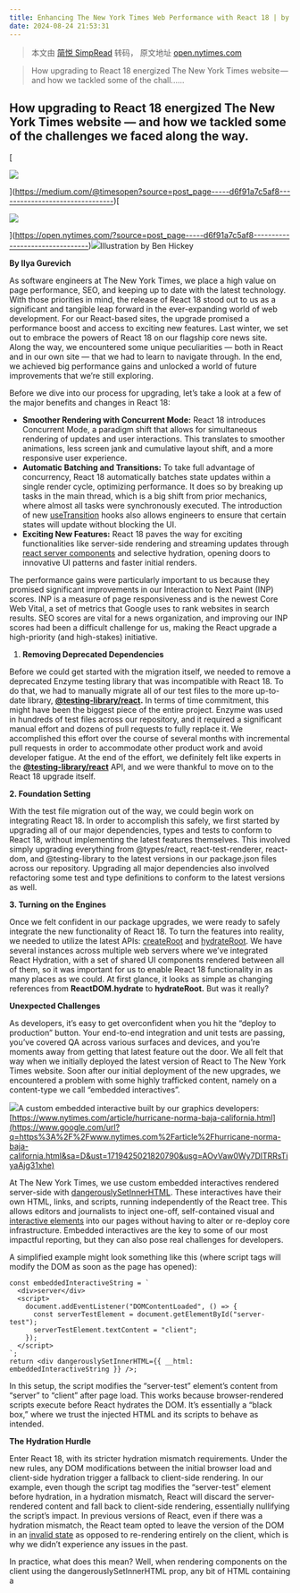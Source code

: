 ```yaml
---
title: Enhancing The New York Times Web Performance with React 18 | by Ilya Gurevich | NYT Open | NYT Open
date: 2024-08-24 21:53:31
---
```


> 本文由 [简悦 SimpRead](http://ksria.com/simpread/) 转码， 原文地址 [open.nytimes.com](https://open.nytimes.com/enhancing-the-new-york-times-web-performance-with-react-18-d6f91a7c5af8)

> How upgrading to React 18 energized The New York Times website — and how we tackled some of the chall......

How upgrading to React 18 energized The New York Times website — and how we tackled some of the challenges we faced along the way.
----------------------------------------------------------------------------------------------------------------------------------

[

![](https://miro.medium.com/v2/resize:fill:88:88/1*H66kKIaOlyMAd6drqVQKNQ.png)

](https://medium.com/@timesopen?source=post_page-----d6f91a7c5af8--------------------------------)[

![](https://miro.medium.com/v2/resize:fill:48:48/1*QUlYX1snC5csKT-E6Bmxvw.jpeg)

](https://open.nytimes.com/?source=post_page-----d6f91a7c5af8--------------------------------)![](https://miro.medium.com/v2/resize:fit:1400/1*rT1gMg-9ensw1FDxaAaq_Q.gif)Illustration by Ben Hickey

**By Ilya Gurevich**

As software engineers at The New York Times, we place a high value on page performance, SEO, and keeping up to date with the latest technology. With those priorities in mind, the release of React 18 stood out to us as a significant and tangible leap forward in the ever-expanding world of web development. For our React-based sites, the upgrade promised a performance boost and access to exciting new features. Last winter, we set out to embrace the powers of React 18 on our flagship core news site. Along the way, we encountered some unique peculiarities — both in React and in our own site — that we had to learn to navigate through. In the end, we achieved big performance gains and unlocked a world of future improvements that we’re still exploring.

Before we dive into our process for upgrading, let’s take a look at a few of the major benefits and changes in React 18:

*   **Smoother Rendering with Concurrent Mode:** React 18 introduces Concurrent Mode, a paradigm shift that allows for simultaneous rendering of updates and user interactions. This translates to smoother animations, less screen jank and cumulative layout shift, and a more responsive user experience.
*   **Automatic Batching and Transitions:** To take full advantage of concurrency, React 18 automatically batches state updates within a single render cycle, optimizing performance. It does so by breaking up tasks in the main thread, which is a big shift from prior mechanics, where almost all tasks were synchronously executed. The introduction of new [useTransition](https://react.dev/reference/react/useTransition) hooks also allows engineers to ensure that certain states will update without blocking the UI.
*   **Exciting New Features:** React 18 paves the way for exciting functionalities like server-side rendering and streaming updates through [react server components](https://react.dev/reference/rsc/server-components) and selective hydration, opening doors to innovative UI patterns and faster initial renders.

The performance gains were particularly important to us because they promised significant improvements in our Interaction to Next Paint (INP) scores. INP is a measure of page responsiveness and is the newest Core Web Vital, a set of metrics that Google uses to rank websites in search results. SEO scores are vital for a news organization, and improving our INP scores had been a difficult challenge for us, making the React upgrade a high-priority (and high-stakes) initiative.

1.  **Removing Deprecated Dependencies**

Before we could get started with the migration itself, we needed to remove a deprecated Enzyme testing library that was incompatible with React 18. To do that, we had to manually migrate all of our test files to the more up-to-date library, [**@testing-library/react**](https://testing-library.com/docs/react-testing-library/intro/)**.** In terms of time commitment, this might have been the biggest piece of the entire project. Enzyme was used in hundreds of test files across our repository, and it required a significant manual effort and dozens of pull requests to fully replace it. We accomplished this effort over the course of several months with incremental pull requests in order to accommodate other product work and avoid developer fatigue. At the end of the effort, we definitely felt like experts in the [**@testing-library/react**](https://testing-library.com/docs/react-testing-library/intro/) API, and we were thankful to move on to the React 18 upgrade itself.

**2. Foundation Setting**

With the test file migration out of the way, we could begin work on integrating React 18. In order to accomplish this safely, we first started by upgrading all of our major dependencies, types and tests to conform to React 18, without implementing the latest features themselves. This involved simply upgrading everything from @types/react, react-test-renderer, react-dom, and @testing-library to the latest versions in our package.json files across our repository. Upgrading all major dependencies also involved refactoring some test and type definitions to conform to the latest versions as well.

**3. Turning on the Engines**

Once we felt confident in our package upgrades, we were ready to safely integrate the new functionality of React 18. To turn the features into reality, we needed to utilize the latest APIs: [createRoot](https://react.dev/reference/react-dom/client/createRoot) and [hydrateRoot](https://react.dev/reference/react-dom/client/hydrateRoot). We have several instances across multiple web servers where we’ve integrated React Hydration, with a set of shared UI components rendered between all of them, so it was important for us to enable React 18 functionality in as many places as we could. At first glance, it looks as simple as changing references from **ReactDOM.hydrate** to **hydrateRoot.** But was it really?

**Unexpected Challenges**

As developers, it’s easy to get overconfident when you hit the “deploy to production” button. Your end-to-end integration and unit tests are passing, you’ve covered QA across various surfaces and devices, and you’re moments away from getting that latest feature out the door. We all felt that way when we initially deployed the latest version of React to The New York Times website. Soon after our initial deployment of the new upgrades, we encountered a problem with some highly trafficked content, namely on a content-type we call “embedded interactives”.

![](https://miro.medium.com/v2/resize:fit:1400/0*yqosD8m1lIRtZRh4)A custom embedded interactive built by our graphics developers: [https://www.nytimes.com/article/hurricane-norma-baja-california.html](https://www.google.com/url?q=https%3A%2F%2Fwww.nytimes.com%2Farticle%2Fhurricane-norma-baja-california.html&sa=D&ust=1719425021820790&usg=AOvVaw0Wy7DlTRRsTiyaAjg31xhe)

At The New York Times, we use custom embedded interactives rendered server-side with [dangerouslySetInnerHTML](https://react.dev/reference/react-dom/components/common#dangerously-setting-the-inner-html). These interactives have their own HTML, links, and scripts, running independently of the React tree. This allows editors and journalists to inject one-off, self-contained visual and [interactive elements](https://www.nytimes.com/2023/10/27/business/kanye-west-adidas-yeezy.html) into our pages without having to alter or re-deploy core infrastructure. Embedded interactives are the key to some of our most impactful reporting, but they can also pose real challenges for developers.

A simplified example might look something like this (where script tags will modify the DOM as soon as the page has opened):

```
const embeddedInteractiveString = `
  <div>server</div>
  <script>
    document.addEventListener("DOMContentLoaded", () => {
      const serverTestElement = document.getElementById("server-test");
      serverTestElement.textContent = "client";
    });
  </script>
`;
return <div dangerouslySetInnerHTML={{ __html: embeddedInteractiveString }} />;

```

In this setup, the script modifies the “server-test” element’s content from “server” to “client” after page load. This works because browser-rendered scripts execute before React hydrates the DOM. It’s essentially a “black box,” where we trust the injected HTML and its scripts to behave as intended.

**The Hydration Hurdle**

Enter React 18, with its stricter hydration mismatch requirements. Under the new rules, any DOM modifications between the initial browser load and client-side hydration trigger a fallback to client-side rendering. In our example, even though the script tag modifies the “server-test” element before hydration, in a hydration mismatch, React will discard the server-rendered content and fall back to client-side rendering, essentially nullifying the script’s impact. In previous versions of React, even if there was a hydration mismatch, the React team opted to leave the version of the DOM in an [invalid state](https://github.com/facebook/react/issues/27848#issuecomment-1883713988) as opposed to re-rendering entirely on the client, which is why we didn’t experience any issues in the past.

In practice, what does this mean? Well, when rendering components on the client using the dangerouslySetInnerHTML prop, any bit of HTML containing a <script> tag inside of it will not run due to browser security considerations. This means that any embedded interactive that is re-rendered on the client due to hydration mismatches using the dangerouslySetInnerHTML prop will essentially render as if the javascript had never been executed. In our example above, the text content will change from “server” to “client,” but on a hydration mismatch, it will re-render as “server.” This ended up making some of our embedded interactives look wildly different from the expected render.

**Expected:**

![](https://miro.medium.com/v2/resize:fit:1400/0*iL0ORQWV_QeM9ty5)

**Actual:**

![](https://miro.medium.com/v2/resize:fit:1400/0*kcvw3Bu9X7OLN-1x)

**So what do we do?**

Given that React 18 was significantly more sensitive to hydration mismatches than React 16, we essentially had two choices in front of us. The first was to fix all potential hydration mismatches in our website. The second was to adapt embedded interactives to re-mount on the client as a fallback should a hydration mismatch occur. This left us in a bit of a dilemma. The New York Times has published millions of articles with hundreds of different components and tens of thousands of custom embedded interactives. Of course we wanted to fix all of our hydration mismatches, but how could we do so safely?

In the end, we decided to tackle both problems at the same time.

We know that script tags, when added via the innerHTML prop (or during a client-side re-render), will not run automatically because of browser security considerations. So how do we get around this? Script tags will only run when manually appended or replaced as a childNode to another element in the DOM. This means that in order to properly run script tags, we must first extract and remove them from the interactive HTML and then **append them back into the right location in the embedded interactive** HTML when the component re-renders.

```
// This function replaces script tags in generic html with empty placeholders.
// This allows us to replace the script tag reference in-place later on client-mount with the actual script.
export const addsPlaceholderScript = (scriptText, id, scriptCounter) => {
  let replacementToken = '';
  let hoistedText = scriptText;

  replacementToken = `<script id="${id}-script-${scriptCounter}"></script>`;
  hoistedText = hoistedText.replace('<script', `<script id="${id}-script-${scriptCounter}"`);

  return {
    replacementToken,
    hoistedText,
  };
};

// This function extracts and removes `<script>` tags from an interactive HTML string
// and returns an object containing:
// - `scriptsToRunOnClient`: An array of script texts to be run on client-mount.
// - `scriptlessHtml`: The modified HTML string with scripts removed with empty script references.
export const extractAndReplace = (html, id) => {
  const SCRIPT_REGEX = /<script[\s\S]*?>[\s\S]*?<\/script>/gi;
  let lastMatchAdjustment = 0;
  let scriptlessHtml = html;
  let match;
  const scriptsToRunOnClient = [];
  let scriptCounter = 0;
  while ((match = SCRIPT_REGEX.exec(html))) {
    const [matchText] = match;
    if (matchText) {
      let hoistedText = matchText;
      let replacementToken = '';
      ({ hoistedText, replacementToken } = addsPlaceholderScript(hoistedText, id, scriptCounter));
      scriptCounter += 1;
      const start = match.index - lastMatchAdjustment;
      const end = match.index + matchText.length - lastMatchAdjustment;
      scriptlessHtml = `${scriptlessHtml.substring(
        0,
        start
      )}${replacementToken}${scriptlessHtml.substring(end, scriptlessHtml.length)}`;
      scriptsToRunOnClient.push(hoistedText);
      lastMatchAdjustment += matchText.length - replacementToken.length;
    }
  }

  return {
    scriptsToRunOnClient,
    scriptlessHtml,
  };
};

// Run script on client
const runScript = (clonedScript) => {
    const script = document.getElementById(document.getElementById(`${clonedScript.id}`))
    script.parentNode.replaceChild(clonedScript, script);
}

```

You may be asking, _why not keep scripts on the server and then re-run them on the client_? One reason why this is not possible in some scenarios is that some script tags declare variables globally instead of within a function closure. If you were to pre-render those script tags on the server and then re-run them on the client, you would encounter errors due to redeclaration of global variables, which is not possible.

That initial solution fixed many of our embedded interactives. Unfortunately, not every interactive plays well with arbitrarily-ordered script execution. Here’s where we navigate some nuances:

**Script Load Ordering**

Some interactive scripts, when appended back to the embedded interactive HTML, must be loaded in the correct order. Previous script execution strategies automatically assumed that all <script> tags had already been declared and pre-rendered on the server. Now that we are stripping out script tags and re-mounting them on the client, some inherent logic based on these principles are going to break. Let’s walk through an example.

```
<script>
  const 
results = document.getElementById("RESULTS_MANIFEST").innerHTML.ELECTION_RESULTS;
  // do additional logic with results
</script>
<div>
  Interactive DOM Content Goes here
</>div>
<script id="RESULTS_MANIFEST>{"ELECTION_RESULTS": ['result1', 'result2', ....]}</script>

```

In the scenario above, we have an initial script that searches for another script tag by ID and then utilizes some existing logic based on the innerHTML of the second script tag. In previous iterations, since script tags used to be pre-rendered on the server, there wouldn’t be any issue referencing a script tag by ID as the script tag would be available in the DOM by default.

For optimal interaction, script execution needs to follow a specific order when re-appended to the DOM. This involves:

1.  Appending non-functional manifest scripts containing static data first.
2.  Executing scripts with src attributes asynchronously next.
3.  Finally, appending and executing scripts with vanilla JavaScript in their innerHTML.

This sequencing prevents scripts from referencing each other before they’re properly loaded.

```
// Parses the provided script tag, returning a priority for sorting.
// Priority 1: for JSON or other metadata content.
// Priority 2: for other vanilla JS or src contents
export const getPriority = template => {
  let priority;
  try {
    JSON.parse(template.innerHTML);
    priority = 1;
  } catch (err) {
    priority = 2;
  }
  return priority;
};

scripts.sort((a, b) => getPriority(a) - getPriority(b));

```

After integrating these very fine-tuned — almost surgical — manipulations of our embedded interactive code, we felt that we were able to safely release React 18 into the wild again. While we would never be able to extensively QA nearly 40,000 custom-created embedded interactives, we were able to rely on a few reusable templates that the graphics team often returns to. This let us validate specific behavior within our Svelte or Adobe Illustrator-based embedded interactives. In the long term, we’re committed to squashing our remaining hydration mismatches and achieving complete peace of mind. But in the short term, we were ready to push the “deploy” button again.

Once we released the new features (and spent an hour nervously monitoring internal alerts for any issues), we saw almost immediate performance improvements.

![](https://miro.medium.com/v2/resize:fit:1400/0*MtMev3JHmEYYsbne)

As you can see from this chart, INP scores in the p75 range dropped by roughly 30%!

Before the upgrade, one of our biggest challenges had been the frequent re-renders our news site went through as it loaded pages. That caused a poor user experience (and sub-par INP scores) when the user tried to interact with the still-loading page.

After the React 18 upgrade, our re-renders were cut essentially in half!

![](https://miro.medium.com/v2/resize:fit:1400/0*_jaE9Y5ugAi1TfSS)

These two very visible and important improvements are the direct result of React 18’s automatic batching and concurrency features. This gave us a very clear and positive indication that we were moving in the right direction.

The integration of React 18 has already resulted in significant improvements for us, opening the door to a wealth of previously unavailable possibilities. We are now focused on exploring the potential benefits of new features such as [startTransition](https://react.dev/reference/react/startTransition) and [React Server Components](https://react.dev/reference/rsc/server-components). Our core intention is to continuously bring our INP scores down and improve overall functionality. However, we’re mindful of questions we still need to answer about these enhancements. For now, our primary commitment is ensuring the stable and reliable performance of the current React version we use.

Based on our results on the news site, we felt confident to pursue upgrades for some of our other sites, where we saw similar performance gains. We were able to get our INP scores out of the “poor” zone before [Google’s March deadline](https://developers.google.com/search/blog/2023/05/introducing-inp), and saw no negative SEO results when it became part of their search algorithm. We like to think that our readers are enjoying the slightly-snappier experience. And our newsroom continues to put out [powerful](https://www.nytimes.com/2024/03/24/world/asia/india-sugar-cane-fields-child-labor-hysterectomies.html) and [interesting](https://www.nytimes.com/2024/05/02/arts/music/song-copyright-sheet-music-ed-sheeran-marvin-gaye.html) interactives every day, without having to give their rendering framework a second thought.

_Ilya Gurevich is a Senior Software Engineer with over 10 years of experience in both startup and enterprise environments. He is currently part of the core Web Platforms Team since joining the Times in 2019. He manages the centralized NodeJS platform that powers the main site, and also works on the developer experience, tooling, and build process for a multi-workspace monorepo with over a hundred active contributors. Previously, he worked on the Times’ cutting-edge real-time collaborative text editor tailored for reporters and editors._